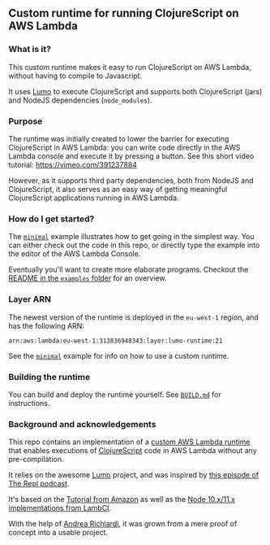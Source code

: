 ## Custom runtime for running ClojureScript on AWS Lambda 

### What is it?

This custom runtime makes it easy to run ClojureScript on AWS Lambda, without having to compile to Javascript.

It uses [Lumo](https://github.com/anmonteiro/lumo) to execute ClojureScript and supports both ClojureScript (jars) and NodeJS dependencies (`node_modules`).

### Purpose

The runtime was initially created to lower the barrier for executing ClojureScript in AWS Lambda: you can write code directly in the AWS Lambda console and execute it by pressing a button. See this short video tutorial: https://vimeo.com/391237884

However, as it supports third party dependencies, both from NodeJS and ClojureScript, it also serves as an easy way of getting meaningful ClojureScript applications running in AWS Lambda.

### How do I get started?

The  [`minimal`](examples/minimal) example illustrates how to get going in the simplest way. You can either check out the code in this repo, or  directly type the example into the editor of the AWS Lambda Console.

Eventually you'll want to create more elaborate programs. Checkout the [README in the `examples` folder](examples) for an overview.

### Layer ARN

The newest version of the runtime is deployed in the `eu-west-1` region, and has the following ARN:

```
arn:aws:lambda:eu-west-1:313836948343:layer:lumo-runtime:21
```

See the [`minimal`](examples/minimal) example for info on how to use a custom runtime. 

### Building the runtime

You can build and deploy the runtime yourself. See [`BUILD.md`](BUILD.md) for instructions.

### Background and acknowledgements
 
This repo contains an implementation of a [custom AWS Lambda runtime](https://docs.aws.amazon.com/lambda/latest/dg/runtimes-custom.html)
that enables executions of [ClojureScript](http://clojurescript.org) code in AWS Lambda without any pre-compilation.

It relies on the awesome [Lumo](https://github.com/anmonteiro/lumo) project, and
was inspired by [this episode of The Repl podcast](https://www.therepl.net/episodes/14/).

It's based on the [Tutorial from Amazon](https://docs.aws.amazon.com/lambda/latest/dg/runtimes-walkthrough.html)
as well as the [Node 10.x/11.x implementations from LambCI](https://github.com/lambci/node-custom-lambda).

With the help of [Andrea Richiardi](https://github.com/arichiardi), it was grown from a mere proof of concept into a usable project.
